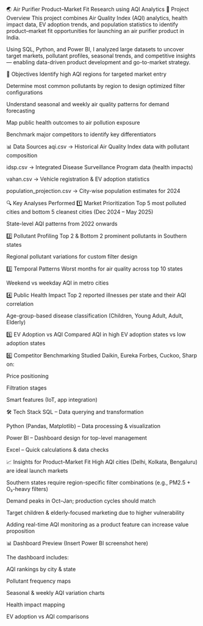🌏 Air Purifier Product–Market Fit Research using AQI Analytics
📌 Project Overview
This project combines Air Quality Index (AQI) analytics, health impact data, EV adoption trends, and population statistics to identify product–market fit opportunities for launching an air purifier product in India.

Using SQL, Python, and Power BI, I analyzed large datasets to uncover target markets, pollutant profiles, seasonal trends, and competitive insights — enabling data-driven product development and go-to-market strategy.

🎯 Objectives
Identify high AQI regions for targeted market entry

Determine most common pollutants by region to design optimized filter configurations

Understand seasonal and weekly air quality patterns for demand forecasting

Map public health outcomes to air pollution exposure

Benchmark major competitors to identify key differentiators

📊 Data Sources
aqi.csv → Historical Air Quality Index data with pollutant composition

idsp.csv → Integrated Disease Surveillance Program data (health impacts)

vahan.csv → Vehicle registration & EV adoption statistics

population_projection.csv → City-wise population estimates for 2024

🔍 Key Analyses Performed
1️⃣ Market Prioritization
Top 5 most polluted cities and bottom 5 cleanest cities (Dec 2024 – May 2025)

State-level AQI patterns from 2022 onwards

2️⃣ Pollutant Profiling
Top 2 & Bottom 2 prominent pollutants in Southern states

Regional pollutant variations for custom filter design

3️⃣ Temporal Patterns
Worst months for air quality across top 10 states

Weekend vs weekday AQI in metro cities

4️⃣ Public Health Impact
Top 2 reported illnesses per state and their AQI correlation

Age-group-based disease classification (Children, Young Adult, Adult, Elderly)

5️⃣ EV Adoption vs AQI
Compared AQI in high EV adoption states vs low adoption states

6️⃣ Competitor Benchmarking
Studied Daikin, Eureka Forbes, Cuckoo, Sharp on:

Price positioning

Filtration stages

Smart features (IoT, app integration)

🛠 Tech Stack
SQL – Data querying and transformation

Python (Pandas, Matplotlib) – Data processing & visualization

Power BI – Dashboard design for top-level management

Excel – Quick calculations & data checks

📈 Insights for Product–Market Fit
High AQI cities (Delhi, Kolkata, Bengaluru) are ideal launch markets

Southern states require region-specific filter combinations (e.g., PM2.5 + O₃-heavy filters)

Demand peaks in Oct–Jan; production cycles should match

Target children & elderly-focused marketing due to higher vulnerability

Adding real-time AQI monitoring as a product feature can increase value proposition

📊 Dashboard Preview
(Insert Power BI screenshot here)

The dashboard includes:

AQI rankings by city & state

Pollutant frequency maps

Seasonal & weekly AQI variation charts

Health impact mapping

EV adoption vs AQI comparisons

